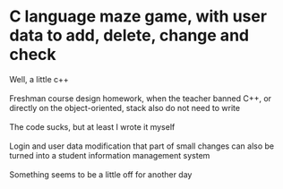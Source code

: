 # C language maze game, with user data to add, delete, change and check
Well, a little c++\
\
Freshman course design homework, when the teacher banned C++, or directly on the object-oriented, stack also do not need to write \
\
The code sucks, but at least I wrote it myself \
\
Login and user data modification that part of small changes can also be turned into a student information management system \
\
Something seems to be a little off for another day
